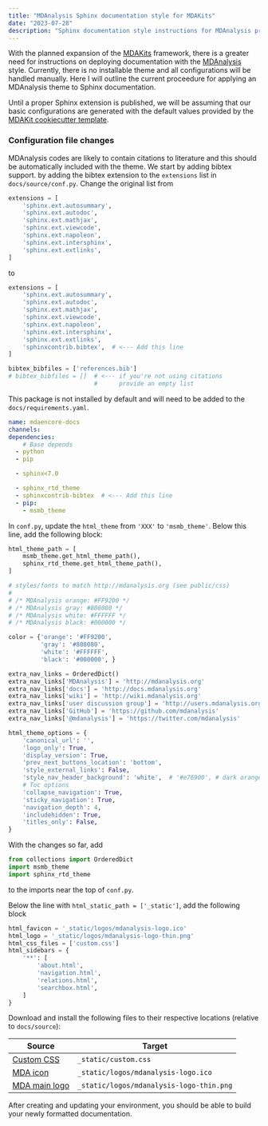 ```yaml
---
title: "MDAnalysis Sphinx documentation style for MDAKits"
date: "2023-07-28"
description: "Sphinx documentation style instructions for MDAnalysis projects"
---
```


With the planned expansion of the [MDAKits](https://mdakits.mdanalysis.org) framework, there is a greater need for instructions on deploying documentation with the [MDAnalysis](https://mdanalysis.org) style.
Currently, there is no installable theme and all configurations will be handled manually.
Here I will outline the current proceedure for applying an MDAnalysis theme to Sphinx documentation.

Until a proper Sphinx extension is published, we will be assuming that our basic configurations are generated with the default values provided by the [MDAKit cookiecutter template](https://github.com/MDAnalysis/cookiecutter-mdakit).

### Configuration file changes

MDAnalysis codes are likely to contain citations to literature and this should be automatically included with the theme. 
We start by adding bibtex support. by adding the bibtex extension to the `extensions` list in `docs/source/conf.py`.
Change the original list from 

```python
extensions = [
    'sphinx.ext.autosummary',
    'sphinx.ext.autodoc',
    'sphinx.ext.mathjax',
    'sphinx.ext.viewcode',
    'sphinx.ext.napoleon',
    'sphinx.ext.intersphinx',
    'sphinx.ext.extlinks',
]
```

to

```python
extensions = [
    'sphinx.ext.autosummary',
    'sphinx.ext.autodoc',
    'sphinx.ext.mathjax',
    'sphinx.ext.viewcode',
    'sphinx.ext.napoleon',
    'sphinx.ext.intersphinx',
    'sphinx.ext.extlinks',
    'sphinxcontrib.bibtex',  # <--- Add this line
]

bibtex_bibfiles = ['references.bib']
# bibtex_bibfiles = []  # <--- if you're not using citations
                        #      provide an empty list
```

This package is not installed by default and will need to be added to the `docs/requirements.yaml`.

```yaml
name: mdaencore-docs
channels:
dependencies:
    # Base depends
  - python
  - pip

  - sphinx<7.0

  - sphinx_rtd_theme
  - sphinxcontrib-bibtex  # <--- Add this line
  - pip:
    - msmb_theme
```

In `conf.py`, update the `html_theme` from `'XXX'` to `'msmb_theme'`.
Below this line, add the following block:

```python
html_theme_path = [
    msmb_theme.get_html_theme_path(),
    sphinx_rtd_theme.get_html_theme_path(),
]

# styles/fonts to match http://mdanalysis.org (see public/css)
#
# /* MDAnalysis orange: #FF9200 */
# /* MDAnalysis gray: #808080 */
# /* MDAnalysis white: #FFFFFF */
# /* MDAnalysis black: #000000 */

color = {'orange': '#FF9200',
         'gray': '#808080',
         'white': '#FFFFFF',
         'black': '#000000', }

extra_nav_links = OrderedDict()
extra_nav_links['MDAnalysis'] = 'http://mdanalysis.org'
extra_nav_links['docs'] = 'http://docs.mdanalysis.org'
extra_nav_links['wiki'] = 'http://wiki.mdanalysis.org'
extra_nav_links['user discussion group'] = 'http://users.mdanalysis.org'
extra_nav_links['GitHub'] = 'https://github.com/mdanalysis'
extra_nav_links['@mdanalysis'] = 'https://twitter.com/mdanalysis'

html_theme_options = {
    'canonical_url': '',
    'logo_only': True,
    'display_version': True,
    'prev_next_buttons_location': 'bottom',
    'style_external_links': False,
    'style_nav_header_background': 'white',  # '#e76900', # dark orange
    # Toc options
    'collapse_navigation': True,
    'sticky_navigation': True,
    'navigation_depth': 4,
    'includehidden': True,
    'titles_only': False,
}
```

With the changes so far, add 

```python
from collections import OrderedDict
import msmb_theme
import sphinx_rtd_theme
```

to the imports near the top of `conf.py`.

Below the line with `html_static_path = ['_static']`, add the following block

```python
html_favicon = '_static/logos/mdanalysis-logo.ico'
html_logo = '_static/logos/mdanalysis-logo-thin.png'
html_css_files = ['custom.css']
html_sidebars = {
    '**': [
        'about.html',
        'navigation.html',
        'relations.html',
        'searchbox.html',
    ]
}
```

Download and install the following files to their respective locations (relative to `docs/source`):

| Source                      | Target                                   |
|-----------------------------|------------------------------------------|
| [Custom CSS][customcss]     | `_static/custom.css`                     |
| [MDA icon][mdaicon]         | `_static/logos/mdanalysis-logo.ico`      |
| [MDA main logo][mdalogo]    | `_static/logos/mdanalysis-logo-thin.png` |

[customcss]: https://raw.githubusercontent.com/MDAnalysis/hole2-mdakit/main/docs/source/_static/custom.css
[mdaicon]: https://raw.githubusercontent.com/MDAnalysis/mdanalysis/develop/package/doc/sphinx/source/_static/logos/mdanalysis-logo.ico
[mdalogo]: https://raw.githubusercontent.com/MDAnalysis/mdanalysis/develop/package/doc/sphinx/source/_static/logos/mdanalysis-logo-thin.png

After creating and updating your environment, you should be able to build your newly formatted documentation.
